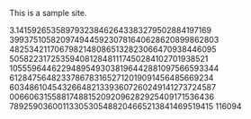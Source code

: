 This is a sample site.

3.141592653589793238462643383279502884197169
39937510582097494459230781640628620899862803
48253421170679821480865132823066470938446095
50582231725359408128481117450284102701938521
10555964462294895493038196442881097566593344
61284756482337867831652712019091456485669234
60348610454326648213393607260249141273724587
00660631558817488152092096282925409171536436
78925903600113305305488204665213841469519415
116094